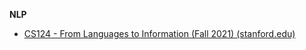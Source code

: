 
**NLP**
- [CS124 - From Languages to Information (Fall 2021) (stanford.edu)](http://web.stanford.edu/class/cs124/)

